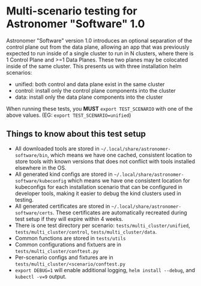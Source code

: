 # Multi-scenario testing for Astronomer "Software" 1.0

Astronomer "Software" version 1.0 introduces an optional separation of the control plane out from the data plane, allowing an app that was previously expected to run inside of a single cluster to run in N clusters, where there is 1 Control Plane and >=1 Data Planes. These two planes may be colocated inside of the same cluster. This presents us with three installation helm scenarios:

- unified: both control and data plane exist in the same cluster
- control: install only the control plane components into the cluster
- data: install only the data plane components into the cluster

When running these tests, you **MUST** `export TEST_SCENARIO` with one of the above values. (EG: `export TEST_SCENARIO=unified`)

## Things to know about this test setup

- All downloaded tools are stored in `~/.local/share/astronomer-software/bin`, which means we have one cached, consistent location to store tools with known versions that does not conflict with tools installed elsewhere in the OS.
- All generated kind configs are stored in `~/.local/share/astronomer-software/kubeconfig` which means we have one consistent location for kubeconfigs for each installation scenario that can be configured in developer tools, making it easier to debug the kind clusters used in testing.
- All generated certificates are stored in `~/.local/share/astronomer-software/certs`. These certificates are automatically recreated during test setup if they will expire within 4 weeks.
- There is one test directory per scenario: `tests/multi_cluster/unified`, `tests/multi_cluster/control`, `tests/multi_cluster/data`.
- Common functions are stored in `tests/utils`
- Common configurations and fixtuers are in `tests/multi_cluster/conftest.py`
- Per-scenario configs and fixtures are in `tests/multi_cluster/<scenario/conftest.py`
- `export DEBUG=1` will enable additional logging, `helm install --debug`, and `kubectl -v=9` output.
